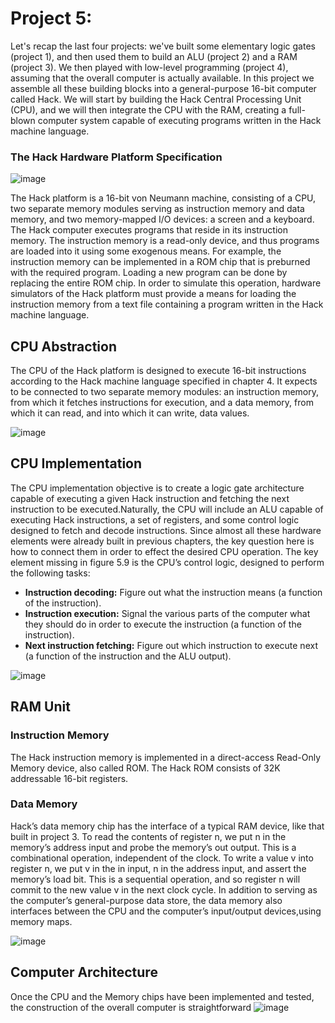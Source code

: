 # Project 5:
Let's recap the last four projects: we've built some elementary logic gates (project 1), and then used them to build an ALU (project 2) and a RAM (project 3). We then played with low-level programming (project 4), assuming that the overall computer is actually available. In this project we assemble all these building blocks into a general-purpose 16-bit computer called Hack. We will start by building the Hack Central Processing Unit (CPU), and we will then integrate the CPU with the RAM, creating a full-blown computer system capable of executing programs written in the Hack machine language.

### The Hack Hardware Platform Specification

![image](https://user-images.githubusercontent.com/33065305/77665538-7c4edd00-6f88-11ea-93c8-13694be5dc54.png)

The Hack platform is a 16-bit von Neumann machine, consisting of a CPU, two separate memory modules serving as instruction memory and data memory, and two memory-mapped I/O devices: a screen and a keyboard.
The Hack computer executes programs that reside in its instruction memory. The instruction memory is a read-only device, and thus programs are loaded into it using some exogenous means. For example, the instruction memory can be implemented in a ROM chip that is preburned with the required program. Loading a new program can be done by replacing the entire ROM chip. In order to simulate this operation, hardware simulators of the Hack platform must provide a means for loading the instruction memory from a text file containing a program written in the Hack machine language.

## CPU Abstraction
The CPU of the Hack platform is designed to execute 16-bit instructions according to the Hack machine language specified in chapter 4. It expects to be connected to two separate memory modules: an instruction memory, from which it fetches instructions for execution, and a data memory, from which it can read, and into which it can write, data values.

![image](https://user-images.githubusercontent.com/33065305/77665683-aa342180-6f88-11ea-8ede-3e37342757fd.png)

## CPU Implementation
The CPU implementation objective is to create a logic gate architecture capable of
executing a given Hack instruction and fetching the next instruction to be executed.Naturally, the CPU will include an ALU capable of executing Hack instructions, a
set of registers, and some control logic designed to fetch and decode instructions.
Since almost all these hardware elements were already built in previous chapters, the
key question here is how to connect them in order to effect the desired CPU operation.
The key element missing in figure 5.9 is the CPU’s control logic, designed to perform
the following tasks:
* **Instruction decoding:** Figure out what the instruction means (a function of the
instruction).
* **Instruction execution:** Signal the various parts of the computer what they should
do in order to execute the instruction (a function of the instruction).
* **Next instruction fetching:** Figure out which instruction to execute next (a function
of the instruction and the ALU output).

![image](https://user-images.githubusercontent.com/33065305/77665776-c6d05980-6f88-11ea-9b9e-e98862fd12c9.png)

## RAM Unit
### Instruction Memory
The Hack instruction memory is implemented in a direct-access Read-Only Memory device, also called ROM. The Hack ROM consists of 32K addressable 16-bit registers.
### Data Memory
Hack’s data memory chip has the interface of a typical RAM device, like that built in project 3. To read the contents of register n, we put n in the memory’s address input and probe the memory’s out output. This is a combinational operation, independent of the clock. To write a value v into register n, we put v in the in input, n in the address input, and assert the memory’s load bit. This is a sequential operation, and so register n will commit to the new value v in the next clock cycle.
In addition to serving as the computer’s general-purpose data store, the data memory also interfaces between the CPU and the computer’s input/output devices,using memory maps.

![image](https://user-images.githubusercontent.com/33065305/77665891-eebfbd00-6f88-11ea-9a85-62042afc872b.png)


## Computer Architecture
Once the CPU and the Memory chips have been implemented and tested, the construction
of the overall computer is straightforward
![image](https://user-images.githubusercontent.com/33065305/77666059-23cc0f80-6f89-11ea-835e-e41001237c3e.png)


